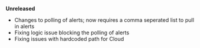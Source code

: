 **Unreleased**

- Changes to polling of alerts; now requires a comma seperated list to pull in alerts
- Fixing logic issue blocking the polling of alerts
- Fixing issues with hardcoded path for Cloud

